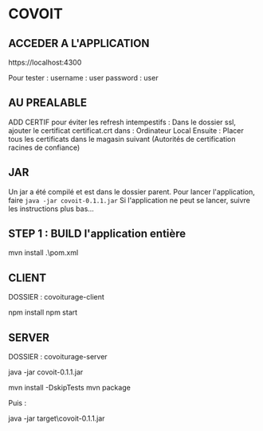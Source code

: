 # COVOIT

## ACCEDER A L'APPLICATION

https://localhost:4300

Pour tester : 
username : user
password : user


## AU PREALABLE

ADD CERTIF pour éviter les refresh intempestifs :
Dans le dossier ssl, ajouter le certificat certificat.crt dans : Ordinateur Local
Ensuite : Placer tous les certificats dans le magasin suivant (Autorités de certification racines de confiance)

## JAR

Un jar a été compilé et est dans le dossier parent.
Pour lancer l'application, faire ``java -jar covoit-0.1.1.jar``
Si l'application ne peut se lancer, suivre les instructions plus bas...

## STEP 1 : BUILD l'application entière

mvn install .\pom.xml

## CLIENT

DOSSIER : covoiturage-client

npm install
npm start

## SERVER

DOSSIER : covoiturage-server

java -jar covoit-0.1.1.jar

mvn install -DskipTests
mvn package

Puis : 

java -jar target\covoit-0.1.1.jar